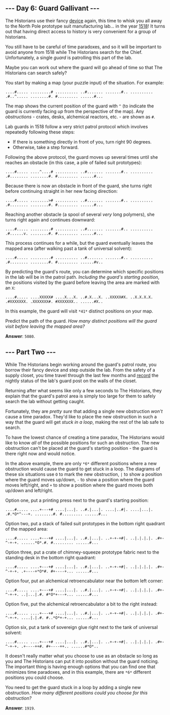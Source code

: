 ## --- Day 6: Guard Gallivant ---

The Historians use their fancy [device][1] again, this time to whisk you all
away to the North Pole prototype suit manufacturing lab... in the year
[1518][2]! It turns out that having direct access to history is very convenient
for a group of historians.

You still have to be careful of time paradoxes, and so it will be important to
avoid anyone from 1518 while The Historians search for the Chief. Unfortunately,
a single *guard* is patrolling this part of the lab.

Maybe you can work out where the guard will go ahead of time so that The
Historians can search safely?

You start by making a map (your puzzle input) of the situation. For example:

`....#.....
.........#
..........
..#.......
.......#..
..........
.#..^.....
........#.
#.........
......#...
`

The map shows the current position of the guard with `^` (to indicate the guard
is currently facing *up* from the perspective of the map). Any *obstructions* -
crates, desks, alchemical reactors, etc. - are shown as `#`.

Lab guards in 1518 follow a very strict patrol protocol which involves
repeatedly following these steps:

* If there is something directly in front of you, turn right 90 degrees.
* Otherwise, take a step forward.

Following the above protocol, the guard moves up several times until she reaches
an obstacle (in this case, a pile of failed suit prototypes):

`....#.....
....^....#
..........
..#.......
.......#..
..........
.#........
........#.
#.........
......#...
`

Because there is now an obstacle in front of the guard, she turns right before
continuing straight in her new facing direction:

`....#.....
........>#
..........
..#.......
.......#..
..........
.#........
........#.
#.........
......#...
`

Reaching another obstacle (a spool of several *very* long polymers), she turns
right again and continues downward:

`....#.....
.........#
..........
..#.......
.......#..
..........
.#......v.
........#.
#.........
......#...
`

This process continues for a while, but the guard eventually leaves the mapped
area (after walking past a tank of universal solvent):

`....#.....
.........#
..........
..#.......
.......#..
..........
.#........
........#.
#.........
......#v..
`

By predicting the guard's route, you can determine which specific positions in
the lab will be in the patrol path. *Including the guard's starting position*,
the positions visited by the guard before leaving the area are marked with an
`X`:

`....#.....
....XXXXX#
....X...X.
..#.X...X.
..XXXXX#X.
..X.X.X.X.
.#XXXXXXX.
.XXXXXXX#.
#XXXXXXX..
......#X..
`

In this example, the guard will visit `*41*` distinct positions on your map.

Predict the path of the guard. *How many distinct positions will the guard visit
before leaving the mapped area?*

[1]: 4
[2]: /2018/day/5

**Answer**: `5080`.

## --- Part Two ---

While The Historians begin working around the guard's patrol route, you borrow
their fancy device and step outside the lab. From the safety of a supply closet,
you time travel through the last few months and [record][1] the nightly status
of the lab's guard post on the walls of the closet.

Returning after what seems like only a few seconds to The Historians, they
explain that the guard's patrol area is simply too large for them to safely
search the lab without getting caught.

Fortunately, they are *pretty sure* that adding a single new obstruction *won't*
cause a time paradox. They'd like to place the new obstruction in such a way
that the guard will get *stuck in a loop*, making the rest of the lab safe to
search.

To have the lowest chance of creating a time paradox, The Historians would like
to know *all* of the possible positions for such an obstruction. The new
obstruction can't be placed at the guard's starting position - the guard is
there right now and would notice.

In the above example, there are only `*6*` different positions where a new
obstruction would cause the guard to get stuck in a loop. The diagrams of these
six situations use `O` to mark the new obstruction, `|` to show a position where
the guard moves up/down, `-` to show a position where the guard moves
left/right, and `+` to show a position where the guard moves both up/down and
left/right.

Option one, put a printing press next to the guard's starting position:

`....#.....
....+---+#
....|...|.
..#.|...|.
....|..#|.
....|...|.
.#.*O*^---+.
........#.
#.........
......#...
`

Option two, put a stack of failed suit prototypes in the bottom right quadrant
of the mapped area:


`....#.....
....+---+#
....|...|.
..#.|...|.
..+-+-+#|.
..|.|.|.|.
.#+-^-+-+.
......*O*.#.
#.........
......#...
`

Option three, put a crate of chimney-squeeze prototype fabric next to the
standing desk in the bottom right quadrant:

`....#.....
....+---+#
....|...|.
..#.|...|.
..+-+-+#|.
..|.|.|.|.
.#+-^-+-+.
.+----+*O*#.
#+----+...
......#...
`

Option four, put an alchemical retroencabulator near the bottom left corner:

`....#.....
....+---+#
....|...|.
..#.|...|.
..+-+-+#|.
..|.|.|.|.
.#+-^-+-+.
..|...|.#.
#*O*+---+...
......#...
`

Option five, put the alchemical retroencabulator a bit to the right instead:

`....#.....
....+---+#
....|...|.
..#.|...|.
..+-+-+#|.
..|.|.|.|.
.#+-^-+-+.
....|.|.#.
#..*O*+-+...
......#...
`

Option six, put a tank of sovereign glue right next to the tank of universal
solvent:

`....#.....
....+---+#
....|...|.
..#.|...|.
..+-+-+#|.
..|.|.|.|.
.#+-^-+-+.
.+----++#.
#+----++..
......#*O*..
`

It doesn't really matter what you choose to use as an obstacle so long as you
and The Historians can put it into position without the guard noticing. The
important thing is having enough options that you can find one that minimizes
time paradoxes, and in this example, there are `*6*` different positions you
could choose.

You need to get the guard stuck in a loop by adding a single new obstruction.
*How many different positions could you choose for this obstruction?*

[1]: /2018/day/4

**Answer**: `1919`.
